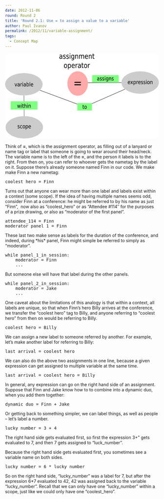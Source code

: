 ```yaml
---
date: 2012-11-06
round: Round 2
title: 'Round 2.1: Use = to assign a value to a variable'
author: Paul Ivanov
permalink: /2012/11/variable-assignment/
tags:
  - Concept Map
---
```

[<img src="/uploads/2012/11/assignment-operator.png" alt="" title="assignment operator" width="600" height="279" class="alignnone size-full wp-image-1131" />][1]

Think of **=**, which is the assignment operator, as filling out of a lanyard or name tag or label that someone is going to wear around their head/neck. The variable name is to the left of the **=**, and the person it labels is to the right. From then on, you can refer to whoever gets the nametag by the label on it. Suppose there&#8217;s already someone named Finn in our code. We make make Finn a new nametag:

<pre>coolest_hero = Finn</pre>

Turns out that anyone can wear more than one label and labels exist within a context (some scope). If the idea of having multiple names seems odd, consider Finn at a conference: he might be referred to by his name as just &#8220;Finn&#8221;,  now also as &#8220;coolest_hero&#8221; or as &#8220;Attendee #114&#8243; for the purposes of a prize drawing, or also as &#8220;moderator of the first panel&#8221;.

<pre>attendee_114 = Finn
moderator_panel_1 = Finn</pre>

These last two make sense as labels for the duration of the conference, and indeed, during \*his\* panel, Finn might simple be referred to simply as &#8220;moderator&#8221;.

<pre>while panel_1_in_session:
    moderator = Finn
    ...</pre>

But someone else will have that label during the other panels.

<pre>while panel_2_in_session:
    moderator = Jake
    ...</pre>

One caveat about the limitations of this analogy is that within a context, all labels are unique, so that when Finn&#8217;s hero Billy arrives at the conference, we transfer the &#8220;coolest hero&#8221; tag to Billy, and anyone referring to &#8220;coolest hero&#8221; from then on would be referring to Billy.

<pre>coolest_hero = Billy</pre>

We can assign a new label to someone referred by another. For example, let&#8217;s make another label for referring to Billy:

<pre>last_arrival = coolest_hero</pre>

We can also do the above two assignments in one line, because a given expression can get assigned to multiple variable at the same time.

<pre>last_arrival = coolest_hero = Billy</pre>

In general, any expression can go on the right hand side of an assignment. Suppose that Finn and Jake know how to to combine into a dynamic duo, when you add them together:

<pre>dynamic_duo = Finn + Jake</pre>

Or getting back to something simpler, we can label things, as well as people &#8211; let&#8217;s label a number.

<pre>lucky_number = 3 + 4</pre>

The right hand side gets evaluated first, so first the expression 3+&#8221; gets evaluated to 7, and then 7 gets assigned to &#8220;luck_number&#8221;.

Because the right hand side gets evaluated first, you sometimes see a variable name on both sides.

<pre>lucky_number = 6 * lucky_number</pre>

So on the right hand side, &#8220;lucky\_number&#8221; was a label for 7, but after the expression 6*7 evaluated to 42, 42 was assigned back to the variable &#8220;lucky\_number&#8221;. Recall that we can only have one &#8220;lucky\_number&#8221; within a scope, just like we could only have one &#8220;coolest\_hero&#8221;.

 [1]: /uploads/2012/11/assignment-operator.png
